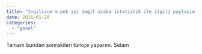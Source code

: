 ```yaml
---
title: "Ingilizce m pek iyi değil acaba istatistik ile ilgili paylasimlarinizda kendi aciklamalarinizla anlatabilirsin iz."
date: 2016-01-28
categories: 
  - "genel"
---
```


Tamam bundan sonrakileri türkçe yaparım. Selam
